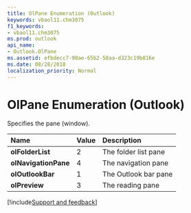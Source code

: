 ```yaml
---
title: OlPane Enumeration (Outlook)
keywords: vbaol11.chm3075
f1_keywords:
- vbaol11.chm3075
ms.prod: outlook
api_name:
- Outlook.OlPane
ms.assetid: efbdecc7-90ae-65b2-58aa-d323c19b816e
ms.date: 08/28/2018
localization_priority: Normal
---
```



# OlPane Enumeration (Outlook)

Specifies the pane (window).



|Name|Value|Description|
|:-----|:-----|:-----|
| **olFolderList**|2|The folder list pane|
| **olNavigationPane**|4|The navigation pane|
| **olOutlookBar**|1|The Outlook bar pane|
| **olPreview**|3|The reading pane|

[!include[Support and feedback](~/includes/feedback-boilerplate.md)]